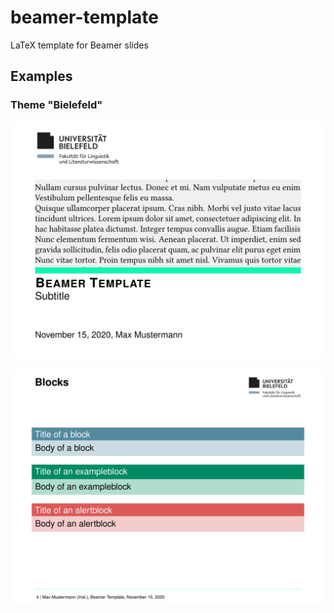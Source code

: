 # beamer-template

LaTeX template for Beamer slides

## Examples

### Theme "Bielefeld"

![](graphics/Bielefeld-title.svg)

![](graphics/Bielefeld-blocks.svg)

